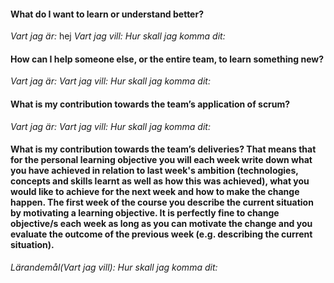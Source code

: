#### What do I want to learn or understand better?

*Vart jag är:* hej
*Vart jag vill:*
*Hur skall jag komma dit:*

#### How can I help someone else, or the entire team, to learn something new?

*Vart jag är:*
*Vart jag vill:*
*Hur skall jag komma dit:*

#### What is my contribution towards the team’s application of scrum?

*Vart jag är:*
*Vart jag vill:*
*Hur skall jag komma dit:*

#### What is my contribution towards the team’s deliveries? That means that for the personal learning objective you will each week write down what you have achieved in relation to last week's ambition (technologies, concepts and skills learnt as well as how this was achieved), what you would like to achieve for the next week and how to make the change happen. The first week of the course you describe the current situation by motivating a learning objective. It is perfectly fine to change objective/s each week as long as you can motivate the change and you evaluate the outcome of the previous week (e.g. describing the current situation).

*Lärandemål(Vart jag vill):*
*Hur skall jag komma dit:*